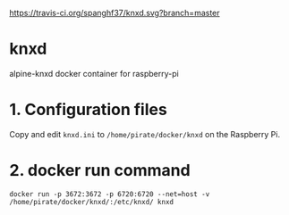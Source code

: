 https://travis-ci.org/spanghf37/knxd.svg?branch=master

# knxd
alpine-knxd docker container for raspberry-pi

# 1. Configuration files

Copy and edit ```knxd.ini``` to ```/home/pirate/docker/knxd``` on the Raspberry Pi.

# 2. docker run command

```
docker run -p 3672:3672 -p 6720:6720 --net=host -v /home/pirate/docker/knxd/:/etc/knxd/ knxd
```
